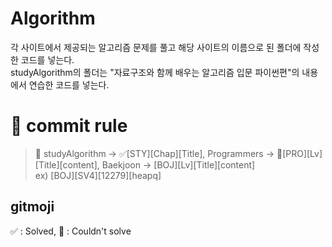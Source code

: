 # Algorithm
각 사이트에서 제공되는 알고리즘 문제를 풀고 해당 사이트의 이름으로 된 폴더에 작성한 코드를 넣는다. <br>
studyAlgorithm의 폴더는 "자료구조와 함께 배우는 알고리즘 입문 파이썬편"의 내용에서 연습한 코드를 넣는다.

# 📝 commit rule

> 📌 studyAlgorithm -> ✅[STY][Chap][Title], Programmers -> 🚩[PRO][Lv][Title][content], Baekjoon -> [BOJ][Lv][Title][content] <br>
> ex) [BOJ][SV4][12279][heapq]

## gitmoji
✅ : Solved, 🚩 : Couldn't solve